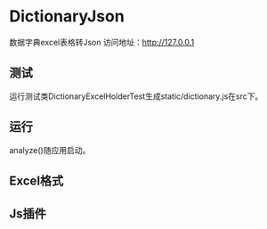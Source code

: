 # DictionaryJson
数据字典excel表格转Json
访问地址：http://127.0.0.1

## 测试

运行测试类DictionaryExcelHolderTest生成static/dictionary.js在src下。

## 运行

analyze()随应用启动。

## Excel格式

## Js插件

